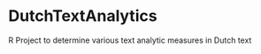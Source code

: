 DutchTextAnalytics
==================

R Project to determine various text analytic measures in Dutch text
